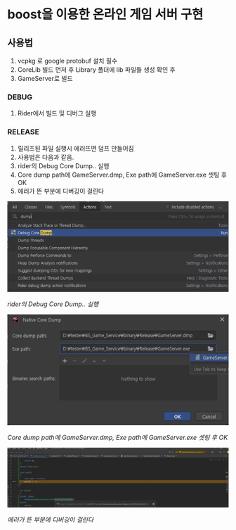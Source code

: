 ﻿# boost을 이용한 온라인 게임 서버 구현

## 사용법

1. vcpkg 로 google protobuf 설치 필수
2. CoreLib 빌드 먼저 후 Library 폴더에 lib 파일들 생성 확인 후
3. GameServer로 빌드

### DEBUG

1. Rider에서 빌드 및 디버그 실행

### RELEASE

1. 릴리즈된 파일 실행시 에러뜨면 덤프 만들어짐
2. 사용법은 다음과 같음.
3. rider의 Debug Core Dump.. 실행
4. Core dump path에 GameServer.dmp, Exe path에 GameServer.exe 셋팅 후 OK
5. 에러가 뜬 부분에 디버깅이 걸린다

![3번](https://github.com/qornwh/GameServerProject/blob/main/dump1.png)

_rider의 Debug Core Dump.. 실행_

![4번](https://github.com/qornwh/GameServerProject/blob/main/dump2.png)

_Core dump path에 GameServer.dmp, Exe path에 GameServer.exe 셋팅 후 OK_

![5번](https://github.com/qornwh/GameServerProject/blob/main/dump3.png)

_에러가 뜬 부분에 디버깅이 걸린다_
